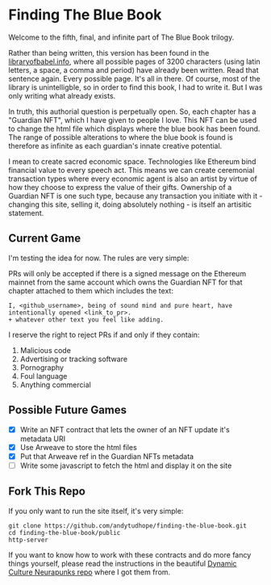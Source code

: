 # Finding The Blue Book

Welcome to the fifth, final, and infinite part of The Blue Book trilogy. 

Rather than being written, this version has been found in the [libraryofbabel.info](https://libraryofbabel.info), where all possible pages of 3200 characters (using latin letters, a space, a comma and period) have already been written. Read that sentence again. Every possible page. It's all in there. Of course, most of the library is unintelligble, so in order to find this book, I had to write it. But I was only writing what already exists.

In truth, this authorial question is perpetually open. So, each chapter has a "Guardian NFT", which I have given to people I love. This NFT can be used to change the html file which displays where the blue book has been found. The range of possible alterations to where the blue book is found is therefore as infinite as each guardian's innate creative potential.

I mean to create sacred economic space. Technologies like Ethereum bind financial value to every speech act. This means we can create ceremonial transaction types where every economic agent is also an artist by virtue of how they choose to express the value of their gifts. Ownership of a Guardian NFT is one such type, because any transaction you initiate with it - changing this site, selling it, doing absolutely nothing - is itself an artisitic statement.

## Current Game

I'm testing the idea for now. The rules are very simple:

PRs will only be accepted if there is a signed message on the Ethereum mainnet from the same account which owns the Guardian NFT for that chapter attached to them which includes the text:

```
I, <github_username>, being of sound mind and pure heart, have intentionally opened <link_to_pr>. 
+ whatever other text you feel like adding.
```

I reserve the right to reject PRs if and only if they contain:

1. Malicious code
2. Advertising or tracking software
3. Pornography
4. Foul language
5. Anything commercial

## Possible Future Games

- [x] Write an NFT contract that lets the owner of an NFT update it's metadata URI
- [x] Use Arweave to store the html files
- [x] Put that Arweave ref in the Guardian NFTs metadata
- [ ] Write some javascript to fetch the html and display it on the site

## Fork This Repo

If you only want to run the site itself, it's very simple:

```
git clone https://github.com/andytudhope/finding-the-blue-book.git
cd finding-the-blue-book/public
http-server
```

If you want to know how to work with these contracts and do more fancy things yourself, please read the instructions in the beautiful [Dynamic Culture Neurapunks repo](https://github.com/Dynamiculture/neurapunks-contract) where I got them from.